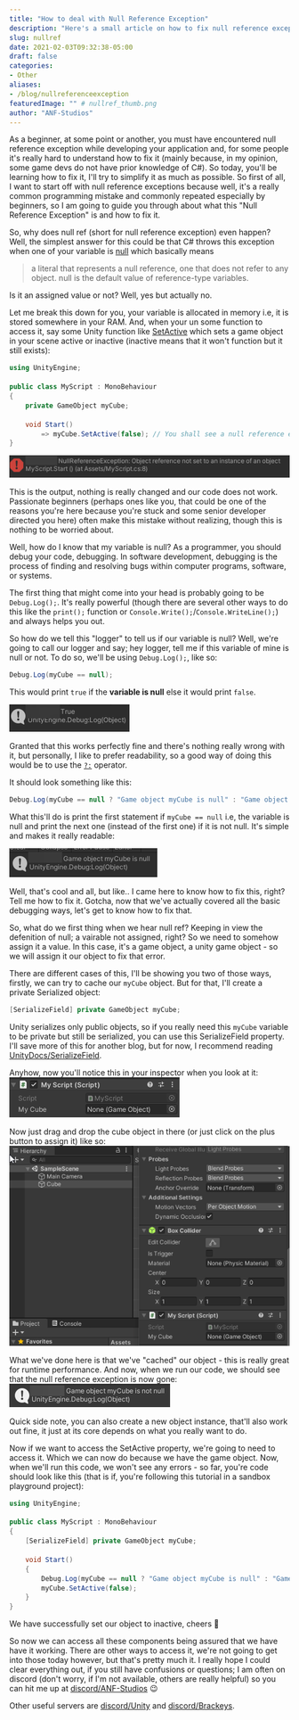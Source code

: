 ```yaml
---
title: "How to deal with Null Reference Exception"
description: "Here's a small article on how to fix null reference exception in Unity."
slug: nullref
date: 2021-02-03T09:32:38-05:00
draft: false
categories:
- Other
aliases: 
- /blog/nullreferenceexception
featuredImage: "" # nullref_thumb.png
author: "ANF-Studios"
---
```


<!--more-->

As a beginner, at some point or another, you must have encountered null reference exception while developing your application and, for some people it's really hard to understand how to fix it (mainly because, in my opinion, some game devs do not have prior knowledge of C#). So today, you'll be learning how to fix it, I'll try to simplify it as much as possible. So first of all, I want to start off with null reference exceptions because well, it's a really common programming mistake and commonly repeated especially by beginners, so I am going to guide you through about what this "Null Reference Exception" is and how to fix it.

So, why does null ref (short for null reference exception) even happen?
Well, the simplest answer for this could be that C# throws this exception when one of your variable is [null](https://docs.microsoft.com/en-us/dotnet/csharp/language-reference/keywords/null) which basically means
> a literal that represents a null reference, one that does not refer to any object. null is the default value of reference-type variables.

Is it an assigned value or not? Well, yes but actually no.

Let me break this down for you, your variable is allocated in memory i.e, it is stored somewhere in your RAM. And, when your un some function to access it, say some Unity function like [SetActive](https://docs.unity3d.com/ScriptReference/GameObject.SetActive.html) which sets a game object in your scene active or inactive (inactive means that it won't function but it still exists):
```cs
using UnityEngine;

public class MyScript : MonoBehaviour
{
    private GameObject myCube;
    
    void Start()
        => myCube.SetActive(false); // You shall see a null reference exception here.
}
```

![Null Reference Exception](exception.png)

This is the output, nothing is really changed and our code does not work. Passionate beginners (perhaps ones like you, that could be one of the reasons you're here because you're stuck and some senior developer directed you here) often make this mistake without realizing, though this is nothing to be worried about.

Well, how do I know that my variable is null? As a programmer, you should debug your code, debugging. In software development, debugging is the process of finding and resolving bugs within computer programs, software, or systems.

The first thing that might come into your head is probably going to be `Debug.Log();`. It's really powerful (though there are several other ways to do this like the `print();` function or `Console.Write();`/`Console.WriteLine();`) and always helps you out.

So how do we tell this "logger" to tell us if our variable is null? Well, we're going to call our logger and say; hey logger, tell me if this variable of mine is null or not. To do so, we'll be using `Debug.Log();`, like so:
```cs
Debug.Log(myCube == null);
```

This would print `true` if the **variable is null** else it would print `false`.

![Is it null?](null_variable_1.png)

Granted that this works perfectly fine and there's nothing really wrong with it, but personally, I like to prefer readability, so a good way of doing this would be to use the [`?:`](https://docs.microsoft.com/en-us/dotnet/csharp/language-reference/operators/conditional-operator) operator.

It should look something like this:
```cs
Debug.Log(myCube == null ? "Game object myCube is null" : "Game object myCube is not null");
```

What this'll do is print the first statement if `myCube == null` i.e, the variable is null and print the next one (instead of the first one) if it is not null. It's simple and makes it really readable:

![Is it null?](null_variable_2.png)


Well, that's cool and all, but like.. I came here to know how to fix this, right? Tell me how to fix it. Gotcha, now that we've actually covered all the basic debugging ways, let's get to know how to fix that.

So, what do we first thing when we hear null ref? Keeping in view the defenition of null; a vairable not assigned, right? So we need to somehow assign it a value. In this case, it's a game object, a unity game object - so we will assign it our object to fix that error.

There are different cases of this, I'll be showing you two of those ways, firstly, we can try to cache our `myCube` object. But for that, I'll create a private Serialized object:
```cs
[SerializeField] private GameObject myCube;
```

Unity serializes only public objects, so if you really need this `myCube` variable to be private but still be serialized, you can use this SerializeField property. I'll save more of this for another blog, but for now, I recommend reading [UnityDocs/SerializeField](https://docs.unity3d.com/ScriptReference/SerializeField.html).

Anyhow, now you'll notice this in your inspector when you look at it:
![inspector](inspector_script_field.png)

Now just drag and drop the cube object in there (or just click on the plus button to assign it) like so:
![Assign myCube](assign.gif)

What we've done here is that we've "cached" our object - this is really great for runtime performance. And now, when we run our code, we should see that the null reference exception is now gone:
![Fixed results](exception_fixed.png)

Quick side note, you can also create a new object instance, that'll also work out fine, it just at its core depends on what you really want to do.

Now if we want to access the SetActive property, we're going to need to access it. Which we can now do because we have the game object. Now, when we'll run this code, we won't see any errors - so far, you're code should look like this (that is if, you're following this tutorial in a sandbox playground project):
```cs
using UnityEngine;

public class MyScript : MonoBehaviour
{
    [SerializeField] private GameObject myCube;
    
    void Start()
    {
        Debug.Log(myCube == null ? "Game object myCube is null" : "Game object myCube is not null");
        myCube.SetActive(false);
    }
}
```
We have successfully set our object to inactive, cheers :tada:

So now we can access all these components being assured that we have have it working. There are other ways to access it, we're not going to get into those today however, but that's pretty much it. I really hope I could clear everything out, if you still have confusions or questions; I am often on discord (don't worry, if I'm not available, others are really helpful) so you can hit me up at [discord/ANF-Studios](https://discord.gg/fKWpK7A) :wink:

Other useful servers are [discord/Unity](https://discord.gg/Unity) and [discord/Brackeys](https://discord.gg/Brackeys).